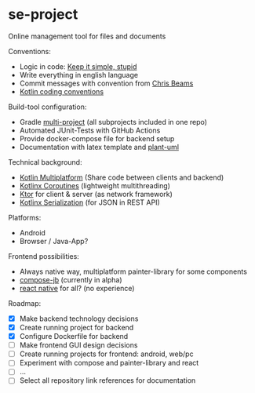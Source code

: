 # se-project

Online management tool for files and documents

Conventions:
* Logic in code: [Keep it simple, stupid](https://en.wikipedia.org/wiki/KISS_principle)
* Write everything in english language
* Commit messages with convention from [Chris Beams](https://chris.beams.io/posts/git-commit/)
* [Kotlin coding conventions](https://kotlinlang.org/docs/coding-conventions.html)

Build-tool configuration:
* Gradle [multi-project](https://docs.gradle.org/current/userguide/intro_multi_project_builds.html) (all subprojects included in one repo)
* Automated JUnit-Tests with GitHub Actions
* Provide docker-compose file for backend setup
* Documentation with latex template and [plant-uml](https://plantuml.com/)

Technical background:
* [Kotlin Multiplatform](https://kotlinlang.org/docs/multiplatform.html) (Share code between clients and backend)
* [Kotlinx Coroutines](https://github.com/Kotlin/kotlinx.coroutines) (lightweight multithreading)
* [Ktor](https://ktor.io/) for client & server (as network framework)
* [Kotlinx Serialization](https://github.com/Kotlin/kotlinx.serialization) (for JSON in REST API)

Platforms:
* Android
* Browser / Java-App?

Frontend possibilities:
* Always native way, multiplatform painter-library for some components
* [compose-jb](https://github.com/JetBrains/compose-jb) (currently in alpha)
* [react native](https://kotlinlang.org/docs/js-get-started.html) for all? (no experience)

Roadmap:
* [x] Make backend technology decisions
* [x] Create running project for backend
* [x] Configure Dockerfile for backend
* [ ] Make frontend GUI design decisions
* [ ] Create running projects for frontend: android, web/pc
* [ ] Experiment with compose and painter-library and react
* [ ] ...
* [ ] Select all repository link references for documentation
